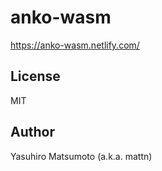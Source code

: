 # anko-wasm

<https://anko-wasm.netlify.com/>

## License

MIT

## Author

Yasuhiro Matsumoto (a.k.a. mattn)
